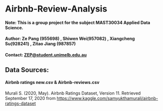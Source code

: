 # Airbnb-Review-Analysis

#### Note: This is a group project for the subject MAST30034 Applied Data Science.
#### Author: Ze Pang (955698) , Shiwen Wei(957082) , Xiangcheng Su(928241) , Zitao Jiang (987857)
#### Contact: ZEP@student.unimelb.edu.au


## Data Sources:

#### Airbnb ratings new.csv & Airbnb-reviews.csv

Murali S. (2020, May). Airbnb Ratings Dataset, Version 11. Retrieved September 17, 2020
from https://www.kaggle.com/samyukthamurali/airbnb-ratings-dataset
